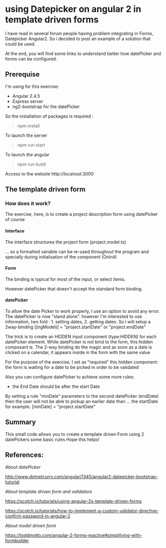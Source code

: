 # using Datepicker on angular 2 in template driven forms

I have read in several forum people having problem integrating in Forms, Datepicker Angular2. So i decided to post an example of a solution that could be used.

At the end, you will find some links to understand better how datePicker and forms can be configured.

## Prerequise

I'm using for this exercise:
- Angular 2.4.5
- Express server
- ng2-bootstrap for the datePicker

So the installation of packages is required :
> npm install

To launch the server
> npm run start

To launch the angular
> npm run build

Access to the website
http://locahost:3000

## The template driven form
### How does it work?
The exercise, here, is to create a project description form using datePicker of course

#### Interface
The interface structures the project form (project.model.ts)

... so a formatted variable can be re-used throughout the program and specially during initialisation of the component (OnInit)

#### Form
The binding is typical for most of the input, or select items.

However datePicker that doesn't accept the standard form binding.

#### datePicker
To allow the date Picker to work properly, I use an option to avoid any error. The datePicker is now "stand alone". however I'm interested to use information, two fold : 1. setting dates, 2. getting dates. So i will setup a 2way-binding [(ngModel)] = "project.startDate" or "project.endDate"

The trick is to create an HIDDEN input component (type:HIDDEN) for each datePicker element. While datePicker is not bind to the form, this hidden composant is. The 2-way binding do the magic and as soon as a date is clicked on a calendar, it appears inside in the form with the same value

For the purpose of the exercise, I set as "required" this hidden component: the form is waiting for a date to be picked in order to be validated

Also you can configure datePicker to achieve some more rules:
- the End Date should be after the start Date

By setting a rule "minDate" parameters to the second datePicker (endDate) then the user will not be able to pickup an earlier date than ... the startDate for example. [minDate] = "project.startDate"

## Summary
This small code allows you to create a template driven Form using 2 datePickers some basic rules
Hope this helps!

## References:
_About datePicker_

http://www.dotnetcurry.com/angular/1345/angular2-datepicker-bootstrap-tutorial

_About template driven form and validators_

https://scotch.io/tutorials/using-angular-2s-template-driven-forms

https://scotch.io/tutorials/how-to-implement-a-custom-validator-directive-confirm-password-in-angular-2

_About model driven form_

https://toddmotto.com/angular-2-forms-reactive#simplifying-with-formbuilder
